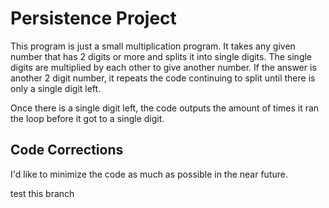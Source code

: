 # Persistence Project

This program is just a small multiplication program. It takes any given number that has 2 digits or more and splits it into single digits.
The single digits are multiplied by each other to give another number. If the answer is another 2 digit number, it repeats the code
continuing to split until there is only a single digit left. 

Once there is a single digit left, the code outputs the amount of times
it ran the loop before it got to a single digit.

## Code Corrections

I'd like to minimize the code as much as possible in the near future.

test this branch